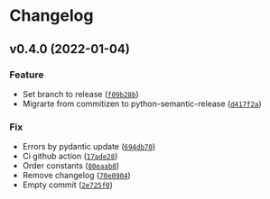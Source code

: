 # Changelog

<!--next-version-placeholder-->

## v0.4.0 (2022-01-04)
### Feature
* Set branch to release ([`f09b28b`](https://github.com/leynier/gotrue-py/commit/f09b28bd30f47ecede968f8ccb349fed78afa275))
* Migrarte from commitizen to python-semantic-release ([`d417f2a`](https://github.com/leynier/gotrue-py/commit/d417f2a6c9b6435e9290db38cd5578c37d49fa5e))

### Fix
* Errors by pydantic update ([`694db70`](https://github.com/leynier/gotrue-py/commit/694db701355ba7e287fed19a4ef459852bfd57a5))
* Ci github action ([`17ade28`](https://github.com/leynier/gotrue-py/commit/17ade28d7586f77eb61b8698362de0914b50f4b7))
* Order constants ([`80eaab0`](https://github.com/leynier/gotrue-py/commit/80eaab0e15170ad81160edc24a1cd20d8ca8fcc7))
* Remove changelog ([`70e0904`](https://github.com/leynier/gotrue-py/commit/70e09049e1c035e68fc5171505f7c936641e24e8))
* Empty commit ([`2e725f0`](https://github.com/leynier/gotrue-py/commit/2e725f0576c087d8a6b894be78f1d8083e6d858b))
